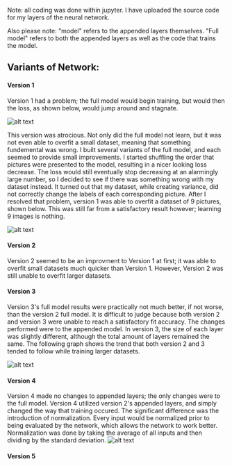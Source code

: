 Note: all coding was done within jupyter. I have uploaded the source code for my layers of the neural network. 

Also please note: "model" refers to the appended layers themselves. "Full model" refers to both the appended layers as well as the code that trains the model.

## Variants of Network:

#### Version 1
Version 1 had a problem; the full model would begin training, but would then the loss, as shown below, would jump around and stagnate. 

![alt text](https://i.imgur.com/MccPCPm.png)

This version was atrocious. Not only did the full model not learn, but it was not even able to overfit a small dataset, meaning that something fundemental was wrong. I built several variants of the full model, and each seemed to provide small improvements. I started shuffling the order that pictures were presented to the model, resulting in a nicer looking loss decrease. The loss would still eventually stop decreasing at an alarmingly large number, so I decided to see if there was something wrong with my dataset instead. It turned out that my dataset, while creating variance, did not correctly change the labels of each corresponding picture. After I resolved that problem, version 1 was able to overfit a dataset of 9 pictures, shown below. This was still far from a satisfactory result however; learning 9 images is nothing. 

![alt text](https://i.imgur.com/q8YHV5c.png)

#### Version 2
Version 2 seemed to be an improvment to Version 1 at first; it was able to overfit small datasets much quicker than Version 1. However, Version 2 was still unable to overfit larger datasets.
#### Version 3
Version 3's full model results were practically not much better, if not worse, than the version 2 full model. It is difficult to judge because both version 2 and version 3 were unable to reach a satisfactory fit accuracy. 
The changes performed were to the appended model. In version 3, the size of each layer was slightly different, although the total amount of layers remained the same. The following graph shows the trend that both version 2 and 3 tended to follow while training larger datasets.

![alt text](https://i.imgur.com/mEHsQai.png)

#### Version 4
Version 4 made no changes to appended layers; the only changes were to the full model. Version 4 utilized version 2's appended layers, and simply changed the way that training occured. The significant difference was the introduction of normalization. Every input would be normalized prior to being evaluated by the network, which allows the network to work better. Normalization was done by taking the average of all inputs and then dividing by the standard deviation.
![alt text](https://i.imgur.com/w2iNRaF.png)

#### Version 5
